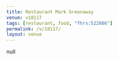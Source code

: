 ```yaml
---
title: Restaurant Mark Greenaway
venue: v18117
tags: [restaurant, food, "fhrs:522866"]
permalink: /v/18117/
layout: venue
---
```

null